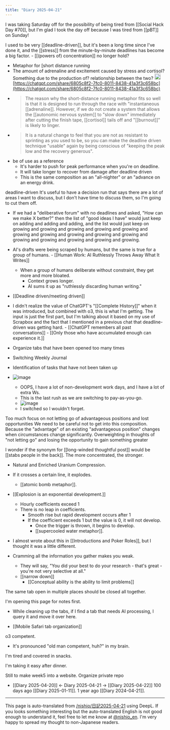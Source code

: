 ```yaml
---
title: "Diary 2025-04-21"
---
```



I was taking Saturday off for the possibility of being tired from [[Social Hack Day #70]], but I'm glad I took the day off because I was tired from [[pBT]] on Sunday!

I used to be very [[deadline-driven]], but it's been a long time since I've done it, and the [[stress]] from the minute-by-minute deadlines has become a big factor.
    - [[(powers of) concentration]] no longer hold?
- Metaphor for [short distance running
- The amount of adrenaline and excitement caused by stress and cortisol? Something due to the production of? relationship between the two?
<img src='https://scrapbox.io/api/pages/nishio-en/o3/icon' alt='o3.icon' height="19.5"/>[https://chatgpt.com/share/6805c8f2-7fc0-8011-8438-41a3f3c658bc](https://chatgpt.com/share/6805c8f2-7fc0-8011-8438-41a3f3c658bc)
- > The reason why the short-distance running metaphor fits so well is that it is designed to run through the race with "instantaneous [[adrenaline]]. However, if we do not create a system that allows the [[autonomic nervous system]] to "slow down" immediately after cutting the finish tape, [[cortisol]] tails off and "[[burnout]]" is likely to linger.
- >  It is a natural change to feel that you are not as resistant to sprinting as you used to be, so you can make the deadline driven technique "usable" again by being conscious of "keeping the peak low and the recovery generous".
- be of use as a reference
    - It's harder to push for peak performance when you're on deadline.
    - It will take longer to recover from damage after deadline driven
    - This is the same composition as an "all-nighter" or an "advance on an energy drink.


deadline-driven
It's useful to have a decision run that says there are a lot of areas I want to discuss, but I don't have time to discuss them, so I'm going to cut them off.
- If we had a "deliberative forum" with no deadlines and asked, "How can we make X better?" then the list of "good ideas I have" would just keep on adding and adding and adding, and the list would just keep on growing and growing and growing and growing and growing and growing and growing and growing and growing and growing and growing and growing and growing and growing and growing.
- AI's drafts were being scraped by humans, but the same is true for a group of humans.
        - [[Human Work: AI Ruthlessly Throws Away What It Writes]]
    - When a group of humans deliberate without constraint, they get more and more bloated.
        - Context grows longer.
        - AI sums it up as "ruthlessly discarding human writing."

- [[Deadline driven/meeting driven]]
- I didn't realize the value of ChatGPT's "[[Complete History]]" when it was introduced, but combined with o3, this is what I'm getting. The input is just the first part, but I'm talking about it based on my use of Scrapbox and the fact that I mentioned in a previous chat that deadline-driven was getting hard.
        - [[ChatGPT remembers all past conversations]]
        - [[Only those who have accumulated enough can experience it.]]

- Organize tabs that have been opened too many times
- Switching Weekly Journal
- Identification of tasks that have not been taken up
- ![image](https://gyazo.com/6b197f06dac79f891366bb8f71934cd7/thumb/1000)
    - OOPS, I have a lot of non-development work days, and I have a lot of extra Ws.
    - This is the last rush as we are switching to pay-as-you-go.
    - ![image](https://gyazo.com/84fd5c23792cbdda6cc9486789be8092/thumb/1000)
    - I switched so I wouldn't forget.

Too much focus on not letting go of advantageous positions and lost opportunities
We need to be careful not to get into this composition.
Because the "advantage" of an existing "advantageous position" changes when circumstances change significantly.
Overweighting in thoughts of "not letting go" and losing the opportunity to gain something greater

I wonder if the synonym for [[long-winded thoughtful post]] would be [[stabs people in the back]].
The more concentrated, the stronger.
- Natural and Enriched Uranium
Compression.
- If it crosses a certain line, it explodes.
    - [[atomic bomb metaphor]].
- [[Explosion is an exponential development.]]
    - Hourly coefficients exceed 1
    - There is no leap in coefficients.
        - Smooth rise but rapid development occurs after 1
        - If the coefficient exceeds 1 but the value is 0, it will not develop.
            - Once the trigger is thrown, it begins to develop.
            - [[supercooled water metaphor]].

- I almost wrote about this in [[Introductions and Poker Roles]], but I thought it was a little different.
- Cramming all the information you gather makes you weak.
    - They will say, "You did your best to do your research - that's great - you're not very selective at all."
    - [[narrow down]]
        - [[Conceptual ability is the ability to limit problems]]

The same tab open in multiple places should be closed all together.

I'm opening this page for notes first.
- While cleaning up the tabs, if I find a tab that needs AI processing, I query it and move it over here.

- [[Mobile Safari tab organization]]

o3 competent.
- It's pronounced "old man competent, huh?" in my brain.

I'm tired and covered in snacks.

I'm taking it easy after dinner.


Still to make week5 into a website.
Organize private repo

- [[Diary 2025-04-20]] ← Diary 2025-04-21 → [[Diary 2025-04-22]]
100 days ago [[Diary 2025-01-11]].
1 year ago [[Diary 2024-04-21]].
---
This page is auto-translated from [/nishio/日記2025-04-21](https://scrapbox.io/nishio/日記2025-04-21) using DeepL. If you looks something interesting but the auto-translated English is not good enough to understand it, feel free to let me know at [@nishio_en](https://twitter.com/nishio_en). I'm very happy to spread my thought to non-Japanese readers.